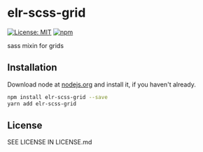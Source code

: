 # elr-scss-grid

[![License: MIT](https://img.shields.io/badge/License-MIT-yellow.svg)](https://opensource.org/licenses/MIT)
[![npm](https://img.shields.io/npm/dm/elr-scss-grid.svg?style=flat)](https://npmjs.com/package/elr-scss-grid)

sass mixin for grids

## Installation

Download node at [nodejs.org](http://nodejs.org) and install it, if you haven't already.

```sh
npm install elr-scss-grid --save
yarn add elr-scss-grid
```

## License

SEE LICENSE IN LICENSE.md

